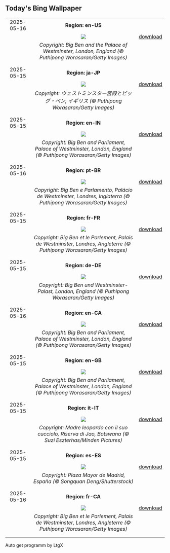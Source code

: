 ## Today's Bing Wallpaper
|      |      |      |
| :----: | :----: | :----: |
|2025-05-16|**Region: en-US**||
||![](https://www.bing.com/th?id=OHR.LondonParliament_EN-US7213846564_UHD.jpg&pid=hp&w=1152&h=648&rs=1&c=4)| [download](https://www.bing.com/th?id=OHR.LondonParliament_EN-US7213846564_UHD.jpg)|
||*Copyright: Big Ben and the Palace of Westminster, London, England (© Puthipong Worasaran/Getty Images)*
||
|||
|2025-05-15|**Region: ja-JP**||
||![](https://www.bing.com/th?id=OHR.LondonParliament_JA-JP1032400760_UHD.jpg&pid=hp&w=1152&h=648&rs=1&c=4)| [download](https://www.bing.com/th?id=OHR.LondonParliament_JA-JP1032400760_UHD.jpg)|
||*Copyright: ウェストミンスター宮殿とビッグ・ベン, イギリス (© Puthipong Worasaran/Getty Images)*
||
|||
|2025-05-15|**Region: en-IN**||
||![](https://www.bing.com/th?id=OHR.LondonParliament_EN-IN4475440939_UHD.jpg&pid=hp&w=1152&h=648&rs=1&c=4)| [download](https://www.bing.com/th?id=OHR.LondonParliament_EN-IN4475440939_UHD.jpg)|
||*Copyright: Big Ben and Parliament, Palace of Westminster, London, England (© Puthipong Worasaran/Getty Images)*
||
|||
|2025-05-16|**Region: pt-BR**||
||![](https://www.bing.com/th?id=OHR.LondonParliament_PT-BR5394020420_UHD.jpg&pid=hp&w=1152&h=648&rs=1&c=4)| [download](https://www.bing.com/th?id=OHR.LondonParliament_PT-BR5394020420_UHD.jpg)|
||*Copyright: Big Ben e Parlamento, Palácio de Westminster, Londres, Inglaterra (© Puthipong Worasaran/Getty Images)*
||
|||
|2025-05-15|**Region: fr-FR**||
||![](https://www.bing.com/th?id=OHR.LondonParliament_FR-FR8667949776_UHD.jpg&pid=hp&w=1152&h=648&rs=1&c=4)| [download](https://www.bing.com/th?id=OHR.LondonParliament_FR-FR8667949776_UHD.jpg)|
||*Copyright: Big Ben et le Parlement, Palais de Westminster, Londres, Angleterre (© Puthipong Worasaran/Getty Images)*
||
|||
|2025-05-15|**Region: de-DE**||
||![](https://www.bing.com/th?id=OHR.LondonParliament_DE-DE1178909686_UHD.jpg&pid=hp&w=1152&h=648&rs=1&c=4)| [download](https://www.bing.com/th?id=OHR.LondonParliament_DE-DE1178909686_UHD.jpg)|
||*Copyright: Big Ben und Westminster-Palast, London, England (© Puthipong Worasaran/Getty Images)*
||
|||
|2025-05-16|**Region: en-CA**||
||![](https://www.bing.com/th?id=OHR.LondonParliament_EN-CA6315282224_UHD.jpg&pid=hp&w=1152&h=648&rs=1&c=4)| [download](https://www.bing.com/th?id=OHR.LondonParliament_EN-CA6315282224_UHD.jpg)|
||*Copyright: Big Ben and Parliament, Palace of Westminster, London, England (© Puthipong Worasaran/Getty Images)*
||
|||
|2025-05-15|**Region: en-GB**||
||![](https://www.bing.com/th?id=OHR.LondonParliament_EN-GB2684954699_UHD.jpg&pid=hp&w=1152&h=648&rs=1&c=4)| [download](https://www.bing.com/th?id=OHR.LondonParliament_EN-GB2684954699_UHD.jpg)|
||*Copyright: Big Ben and Parliament, Palace of Westminster, London, England (© Puthipong Worasaran/Getty Images)*
||
|||
|2025-05-15|**Region: it-IT**||
||![](https://www.bing.com/th?id=OHR.LeopardMother_IT-IT3189476011_UHD.jpg&pid=hp&w=1152&h=648&rs=1&c=4)| [download](https://www.bing.com/th?id=OHR.LeopardMother_IT-IT3189476011_UHD.jpg)|
||*Copyright: Madre leopardo con il suo cucciolo, Riserva di Jao, Botswana (© Suzi Eszterhas/Minden Pictures)*
||
|||
|2025-05-15|**Region: es-ES**||
||![](https://www.bing.com/th?id=OHR.SanIsidroMadrid_ES-ES1627425280_UHD.jpg&pid=hp&w=1152&h=648&rs=1&c=4)| [download](https://www.bing.com/th?id=OHR.SanIsidroMadrid_ES-ES1627425280_UHD.jpg)|
||*Copyright: Plaza Mayor de Madrid, España (© Songquan Deng/Shutterstock)*
||
|||
|2025-05-16|**Region: fr-CA**||
||![](https://www.bing.com/th?id=OHR.LondonParliament_FR-CA5953075678_UHD.jpg&pid=hp&w=1152&h=648&rs=1&c=4)| [download](https://www.bing.com/th?id=OHR.LondonParliament_FR-CA5953075678_UHD.jpg)|
||*Copyright: Big Ben et le Parlement, Palais de Westminster, Londres, Angleterre (© Puthipong Worasaran/Getty Images)*
||
|||

Auto get programm by LtgX
